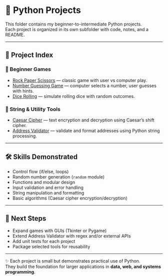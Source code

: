 # 🐍 Python Projects

This folder contains my beginner-to-intermediate Python projects.  
Each project is organized in its own subfolder with code, notes, and a README.

---

## 📂 Project Index

### 🔹 Beginner Games
- [Rock Paper Scissors](./rock-paper-scissors/) — classic game with user vs computer play.
- [Number Guessing Game](./number-guessing-game/) — computer selects a number, user guesses with hints.
- [Dice Rolling](./dice-rolling/) — simulate rolling dice with random outcomes.

### 🔹 String & Utility Tools
- [Caesar Cipher](./caesar-sipher/) — text encryption and decryption using Caesar’s shift cipher.
- [Address Validator](./address-validator/) — validate and format addresses using Python string processing.

---

## 🛠️ Skills Demonstrated
- Control flow (if/else, loops)
- Random number generation (`random` module)
- Functions and modular design
- Input validation and error handling
- String manipulation and formatting
- Basic algorithms (Caesar cipher encryption/decryption)

---

## 🚀 Next Steps
- Expand games with GUIs (Tkinter or Pygame)
- Extend Address Validator with regex and/or external APIs
- Add unit tests for each project
- Package selected tools for reusability

---

✨ Each project is small but demonstrates practical use of Python.  
They build the foundation for larger applications in **data, web, and systems programming**.
